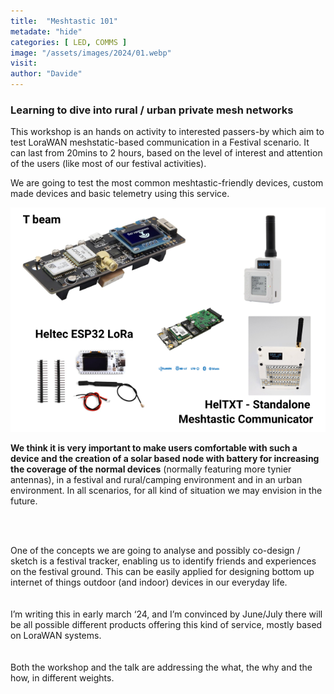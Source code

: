 ```yaml
---
title:  "Meshtastic 101"
metadate: "hide"
categories: [ LED, COMMS ]
image: "/assets/images/2024/01.webp"
visit:
author: "Davide"
---
```



<h3>
Learning to dive into rural / urban private mesh networks
</h3>
<p>This workshop is an hands on activity to interested passers-by which aim to test LoraWAN meshstatic-based communication in a Festival scenario. It can last from 20mins to 2 hours, based on the level of interest and attention of the users (like most of our festival activities). 

We are going to test the most common meshtastic-friendly devices, custom made devices and basic telemetry using this service. 
</p>
<p align="center">
  <img src="https://github.com/vongomben/lutopia/blob/main/assets/images/2024/Meshtastic-01.png?raw=true" alt="some of the meshtastic devices buyable in March '24">
</p>

<p>
<strong>We think it is very important to make users comfortable with such a device and the creation of a solar based node with battery for increasing the coverage of the normal devices</strong> (normally featuring more tynier antennas), in a festival and rural/camping environment and in an urban environment. In all scenarios, for all kind of situation we may envision in the future.   

<br><br>

 One of the concepts we are going to analyse and possibly co-design / sketch is a festival tracker, enabling us to identify friends and experiences on the festival ground. This can be easily applied for designing bottom up internet of things outdoor (and indoor) devices in our everyday life. <br>
<br><br>
I’m writing this in early march ‘24, and I’m convinced by June/July there will be all possible different products offering this kind of service, mostly based on LoraWAN systems. <br>
<br><br>
Both the workshop and the talk are addressing the what, the why and the how, in different weights.  <br>

</p>